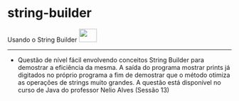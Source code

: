 # string-builder
<p> Usando o String Builder  <img height="30" width="40" src="https://cdn-icons-png.flaticon.com/512/226/226777.png"> </p>

-------------------------------------------------------------------
- Questão  de nível fácil envolvendo conceitos String Builder para demostrar a eficiência da mesma. A saída do programa mostrar prints já digitados no próprio programa a fim de demostrar que o método otimiza as operações de strings muito grandes. A questão está disponível no curso de Java do professor Nelio Alves (Sessão 13)

